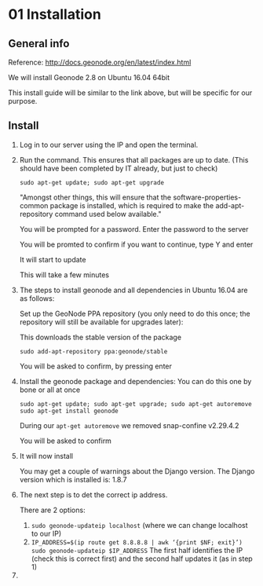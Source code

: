 # 01 Installation

## General info
Reference: http://docs.geonode.org/en/latest/index.html

We will install Geonode 2.8 on Ubuntu 16.04 64bit

This install guide will be similar to the link above, but will be specific for our purpose.

## Install

1.  Log in to our server using the IP and open the terminal.

2.  Run the command. This ensures that all packages are up to date. (This should have been completed by IT already, but just to check)

    `sudo apt-get update; sudo apt-get upgrade`
    
    "Amongst other things, this will ensure that the software-properties-common package is installed, which is required to make the add-apt- repository command used below available."
    
    You will be prompted for a password. Enter the password to the server
    
    You will be promted to confirm if you want to continue, type Y and enter
    
    It will start to update
    
    This will take a few minutes

3.  The steps to install geonode and all dependencies in Ubuntu 16.04 are as follows:

    Set up the GeoNode PPA repository (you only need to do this once; the repository will still be available for upgrades later):
    
    This downloads the stable version of the package

    `sudo add-apt-repository ppa:geonode/stable`
    
    You will be asked to confirm, by pressing enter

4.  Install the geonode package and dependencies:
    You can do this one by bone or all at once

    `sudo apt-get update; sudo apt-get upgrade; sudo apt-get autoremove
    sudo apt-get install geonode`

    During our `apt-get autoremove` we removed snap-confine v2.29.4.2

    You will be asked to confirm

5.  It will now install

    You may get a couple of warnings about the Django version.
    The Django version which is installed is: 1.8.7

6. The next step is to det the correct ip address.

    There are 2 options:
    1. `sudo geonode-updateip localhost` (where we can change localhost to our IP)
    2. `IP_ADDRESS=$(ip route get 8.8.8.8 | awk ‘{print $NF; exit}’)` `sudo geonode-updateip $IP_ADDRESS`
        The first half identifies the IP (check this is correct first) and the second half updates it (as in step 1)
        
7. 







